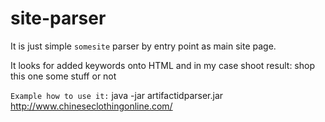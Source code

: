 # site-parser
It is just simple `somesite` parser by entry point as main site page.

It looks for added keywords onto HTML and in my case shoot result: shop this one some stuff or not

`Example how to use it:` java -jar artifactidparser.jar http://www.chineseclothingonline.com/
